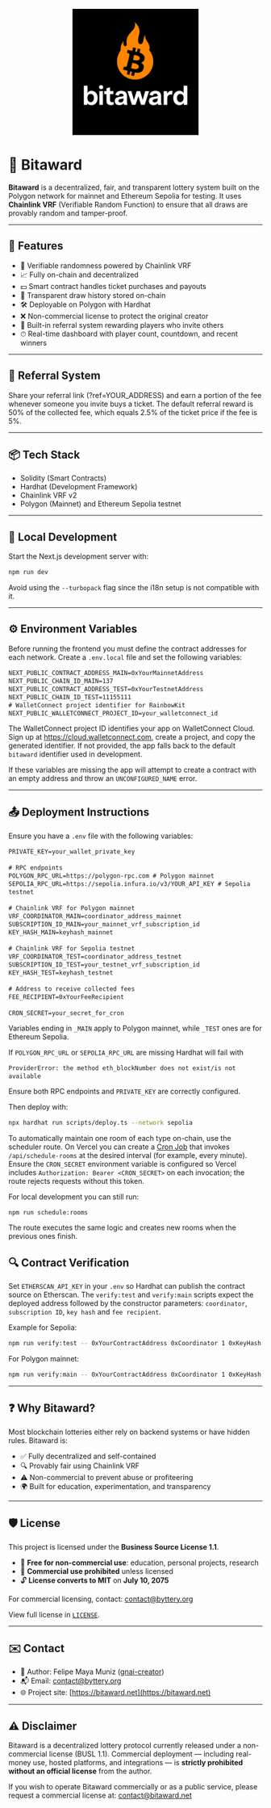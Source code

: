 <p align="center">
  <img src="public/logo.png" alt="Bitaward Logo" width="250"/>
</p>

# 🎲 Bitaward

**Bitaward** is a decentralized, fair, and transparent lottery system built on the Polygon network for mainnet and Ethereum Sepolia for testing. It uses **Chainlink VRF** (Verifiable Random Function) to ensure that all draws are provably random and tamper-proof.

---

## 🚀 Features

- 🔐 Verifiable randomness powered by Chainlink VRF
- 📈 Fully on-chain and decentralized
- 💵 Smart contract handles ticket purchases and payouts
- 🧾 Transparent draw history stored on-chain
- 🛠️ Deployable on Polygon with Hardhat
- ❌ Non-commercial license to protect the original creator
- 🤝 Built-in referral system rewarding players who invite others
- ⏱ Real-time dashboard with player count, countdown, and recent winners

---

## 🤝 Referral System

Share your referral link (?ref=YOUR_ADDRESS) and earn a portion of the fee whenever someone you invite buys a ticket. The default referral reward is 50% of the collected fee, which equals 2.5% of the ticket price if the fee is 5%.

---

## 📦 Tech Stack

- Solidity (Smart Contracts)
- Hardhat (Development Framework)
- Chainlink VRF v2
- Polygon (Mainnet) and Ethereum Sepolia testnet

---

## 🤖 Local Development

Start the Next.js development server with:

```bash
npm run dev
```

Avoid using the `--turbopack` flag since the i18n setup is not compatible with it.

---

## ⚙️ Environment Variables

Before running the frontend you must define the contract addresses for each network.
Create a `.env.local` file and set the following variables:

```env
NEXT_PUBLIC_CONTRACT_ADDRESS_MAIN=0xYourMainnetAddress
NEXT_PUBLIC_CHAIN_ID_MAIN=137
NEXT_PUBLIC_CONTRACT_ADDRESS_TEST=0xYourTestnetAddress
NEXT_PUBLIC_CHAIN_ID_TEST=11155111
# WalletConnect project identifier for RainbowKit
NEXT_PUBLIC_WALLETCONNECT_PROJECT_ID=your_walletconnect_id
```

The WalletConnect project ID identifies your app on WalletConnect Cloud. Sign up
at <https://cloud.walletconnect.com>, create a project, and copy the generated
identifier. If not provided, the app falls back to the default `bitaward`
identifier used in development.

If these variables are missing the app will attempt to create a contract with an empty address and throw an `UNCONFIGURED_NAME` error.

---

## 📤 Deployment Instructions

Ensure you have a `.env` file with the following variables:
```env
PRIVATE_KEY=your_wallet_private_key

# RPC endpoints
POLYGON_RPC_URL=https://polygon-rpc.com # Polygon mainnet
SEPOLIA_RPC_URL=https://sepolia.infura.io/v3/YOUR_API_KEY # Sepolia testnet

# Chainlink VRF for Polygon mainnet
VRF_COORDINATOR_MAIN=coordinator_address_mainnet
SUBSCRIPTION_ID_MAIN=your_mainnet_vrf_subscription_id
KEY_HASH_MAIN=keyhash_mainnet

# Chainlink VRF for Sepolia testnet
VRF_COORDINATOR_TEST=coordinator_address_testnet
SUBSCRIPTION_ID_TEST=your_testnet_vrf_subscription_id
KEY_HASH_TEST=keyhash_testnet

# Address to receive collected fees
FEE_RECIPIENT=0xYourFeeRecipient

CRON_SECRET=your_secret_for_cron
```

Variables ending in `_MAIN` apply to Polygon mainnet, while `_TEST` ones are
for Ethereum Sepolia.

If `POLYGON_RPC_URL` or `SEPOLIA_RPC_URL` are missing Hardhat will fail with
```
ProviderError: the method eth_blockNumber does not exist/is not available
```
Ensure both RPC endpoints and `PRIVATE_KEY` are correctly configured.

Then deploy with:
```bash
npx hardhat run scripts/deploy.ts --network sepolia
```

To automatically maintain one room of each type on-chain, use the scheduler route.
On Vercel you can create a [Cron Job](https://vercel.com/docs/cron-jobs) that
invokes `/api/schedule-rooms` at the desired interval (for example, every
minute).
Ensure the `CRON_SECRET` environment variable is configured so Vercel includes
`Authorization: Bearer <CRON_SECRET>` on each invocation; the route rejects
requests without this token.

For local development you can still run:

```bash
npm run schedule:rooms
```
The route executes the same logic and creates new rooms when the previous ones finish.

## 🔍 Contract Verification

Set `ETHERSCAN_API_KEY` in your `.env` so Hardhat can publish the contract source on Etherscan.
The `verify:test` and `verify:main` scripts expect the deployed address followed by the constructor
parameters: `coordinator`, `subscription ID`, `key hash` and `fee recipient`.

Example for Sepolia:
```bash
npm run verify:test -- 0xYourContractAddress 0xCoordinator 1 0xKeyHash 0xFeeRecipient
```

For Polygon mainnet:
```bash
npm run verify:main -- 0xYourContractAddress 0xCoordinator 1 0xKeyHash 0xFeeRecipient
```

---

## ❓ Why Bitaward?

Most blockchain lotteries either rely on backend systems or have hidden rules. Bitaward is:

- ✅ Fully decentralized and self-contained
- 🔍 Provably fair using Chainlink VRF
- ⚠️ Non-commercial to prevent abuse or profiteering
- 🌍 Built for education, experimentation, and transparency

---

## 🛡 License

This project is licensed under the **Business Source License 1.1**.

- 🧠 **Free for non-commercial use**: education, personal projects, research
- 🚫 **Commercial use prohibited** unless licensed
- 🔓 **License converts to MIT** on **July 10, 2075**

For commercial licensing, contact: [contact@byttery.org](mailto:contact@bittery.org)

View full license in [`LICENSE`](./LICENSE).

---

## ✉️ Contact

- 🧑 Author: Felipe Maya Muniz ([gnai-creator](https://github.com/gnai-creator))
- 📬 Email: [contact@byttery.org](mailto:contact@byttery.org)
- 🌐 Project site: [https://bitaward.net](https://bitaward.net)

---

## ⚠ Disclaimer

Bitaward is a decentralized lottery protocol currently released under a non-commercial license (BUSL 1.1).
Commercial deployment — including real-money use, hosted platforms, and integrations — is **strictly prohibited without an official license** from the author.

If you wish to operate Bitaward commercially or as a public service, please request a commercial license at: [contact@bitaward.net](mailto:contact@bitaward.net)

